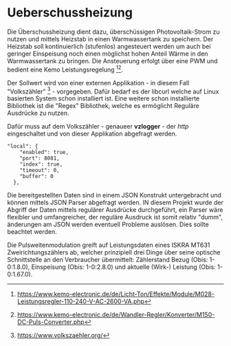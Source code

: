 # Ueberschussheizung
Die Überschussheizung dient dazu, überschüssigen Photovoltaik-Strom zu nutzen und mittels Heizstab in einen Warmwassertank zu speichern. Der Heizstab soll kontinuierlich (stufenlos) angesteuert werden um auch bei geringer Einspeisung noch einen möglichst hohen Anteil Wärme in den Warmwassertank zu bringen.
Die Ansteuerung erfolgt über eine PWM und bedient eine Kemo Leistungsregelung [^1][^2]. 


Der Sollwert wird von einer externen Applikation - in diesem Fall "Volkszähler" [^3] - vorgegeben. Dafür bedarf es der libcurl welche auf Linux basierten System schon installiert ist. Eine weitere schon installierte Bibliothek ist die "Regex" Bibliothek, welche es ermöglicht Reguläre Ausdrücke zu nutzen. 

Dafür muss auf dem Volkszähler - genaueer **vzlogger** -  der *http* eingeschaltet und von dieser Applikation abgefragt werden.
```
"local": {
    "enabled": true,
    "port": 8081,
    "index": true,
    "timeout": 0,
    "buffer": 0
  },
```
Die bereitgestellten Daten sind in einem JSON Konstrukt untergebracht und können mittels JSON Parser abgefragt werden. IN diesem Projekt wurde der Abgriff der Daten mittels regulärer Ausdrücke durchgeführt, ein Parser wäre flexibler und umfangreicher, der reguläre Ausdruck ist somit relativ "dumm", änderungen am JSON werden eventuell Probleme auslösen. Dies sollte beachtet werden.

Die Pulsweitenmodulation greift auf Leistungsdaten eines ISKRA MT631 Zweirichtungszählers ab, welcher prinzipiell drei Dinge über seine optische Schnittstelle an den Verbraucher übermittelt: Zählerstand Bezug (Obis: 1-0:1.8.0), Einspeisung (Obis: 1-0:2.8.0) und aktuelle (Wirk-) Leistung (Obis: 1-0:1.67.0).


[^1]: https://www.kemo-electronic.de/de/Licht-Ton/Effekte/Module/M028-Leistungsregler-110-240-V-AC-2600-VA.php 
[^2]: https://www.kemo-electronic.de/de/Wandler-Regler/Konverter/M150-DC-Puls-Converter.php
[^3]: https://www.volkszaehler.org/








